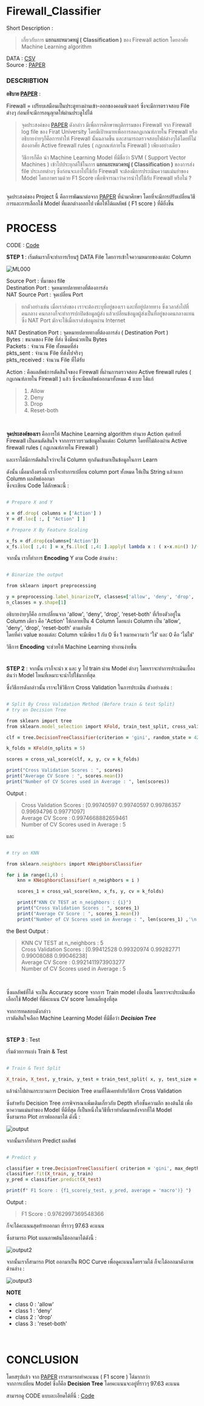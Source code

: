 # Firewall_Classifier
Short Description :
> เกี่ยวกับการ **แยกแยะหมวดหมู่ ( Classification )** ของ Firewall action โดยอาศัย Machine Learning algorithm

DATA : <a href="https://github.com/HikariJadeEmpire/Firewall_Classifier/blob/main/log2.csv">CSV</a>
<br>
Source : <a href="https://github.com/HikariJadeEmpire/Firewall_Classifier/blob/main/Paper.pdf">PAPER</a>

<h3>DESCRIBTION</h3>

**อธิบาย <a href="https://github.com/HikariJadeEmpire/Firewall_Classifier/blob/main/Paper.pdf">PAPER</a>** :

Firewall = เปรียบเสมือนเป็นประตูทางผ่านเข้า-ออกของคอมพิวเตอร์ ซึ่งจะมีการตรวจสอบ File ต่างๆ ก่อนที่จะมีการอนุญาตให้ผ่านประตูไปได้

> จุดประสงค์ของ <a href="https://github.com/HikariJadeEmpire/Firewall_Classifier/blob/main/Paper.pdf">PAPER</a> ดังกล่าว มีเพื่อการศึกษาพฤติกรรมของ Firewall จาก Firewall log file ของ Firat University โดยมีเป้าหมายเพื่อการลดกฏเกณฑ์ภายใน Firewall หรืออธิบายง่ายๆก็คือการทำให้ Firewall นั้นฉลาดขึ้น และสามารถตรวจสอบไฟล์ต่างๆได้โดยที่ไม่ต้องอาศัย Active firewall rules ( กฏเกณฑ์ภายใน Firewall ) เพียงอย่างเดียว <br>
>
> วิธีการก็คือ นำ Machine Learning Model ที่มีชื่อว่า SVM ( Support Vector Machines ) เข้าไปประยุกต์ใช้ในการ **แยกแยะหมวดหมู่ ( Classification )** ของการส่ง file ประเภทต่างๆ ซึ่งก่อนจะเอาไปใช้กับ Firewall จะต้องมีการประเมินความแม่นยำของ Model โดยภาพรวมด้วย F1 Score เพื่อพิจารณาว่าควรนำไปใช้กับ Firewall หรือไม่ ?
<br>
จุดประสงค์ของ Project นี้ คือการพัฒนาต่อจาก <a href="https://github.com/HikariJadeEmpire/Firewall_Classifier/blob/main/Paper.pdf">PAPER</a> ที่นำมาศึกษา โดยที่จะมีการปรับเปลี่ยนวิธีการและการเลือกใช้ Model ที่แตกต่างออกไป เพื่อให้ได้ผลลัพธ์ ( F1 score ) ที่ดียิ่งขึ้น
<br>

# PROCESS
CODE : <a href="https://github.com/HikariJadeEmpire/Firewall_Classifier/blob/main/ML_Firewall.ipynb">Code</a>

**STEP 1** : เริ่มต้นเราก็จะทำการเรียนรู้ DATA File โดยการเข้าใจความหมายของแต่ละ Column

![ML000](https://user-images.githubusercontent.com/118663358/233534910-0ae8603d-2de2-41cf-902c-4ce5308f12ea.JPG)

Source Port : ที่มาของ file <br>
Destination Port : จุดหมายปลายทางที่ต้องการส่ง <br>
NAT Source Port : จุดเปลี่ยน Port 
> ยกตัวอย่างเช่น เมื่อเราส่งของ เราจะต้องระบุที่อยู่ของเรา และที่อยู่ปลายทาง ซึ่งเวลาส่งไปที่คนกลาง คนกลางก็จะทำการปกปิดข้อมูลผู้ส่ง แล้วเปลี่ยนข้อมูลผู้ส่งเป็นที่อยู่ของคนกลางแทน ซึ่ง NAT Port มักจะใช้เมื่อเราส่งข้อมูลผ่าน Internet <br>

NAT Destination Port : จุดหมายปลายทางที่ต้องการส่ง ( Destination Port ) <br>
Bytes : ขนาดของ File ที่ส่ง ซึ่งมีหน่วยเป็น Bytes <br>
Packets : จำนวน File ทั้งหมดที่ส่ง <br>
pkts_sent : จำนวน File ที่ส่งไปจริงๆ <br>
pkts_received : จำนวน File ที่ได้รับ <br>

Action : คือผลลัพธ์การตัดสินใจของ Firewall ที่ผ่านการตรวจสอบ Active firewall rules ( กฏเกณฑ์ภายใน Firewall ) แล้ว ซึ่งจะมีผลลัพธ์ออกมาทั้งหมด 4 แบบ ได้แก่
> 1. Allow
> 2. Deny
> 3. Drop
> 4. Reset-both
<br>

**จุดประสงค์ของเรา** คือการให้ Machine Learning algorithm ทำนาย Action สุดท้ายที่ Firewall เป็นคนตัดสินใจ จากการรวบรวมข้อมูลในแต่ละ Column โดยที่ไม่ต้องผ่าน Active firewall rules ( กฏเกณฑ์ภายใน Firewall ) <br>

และเราได้มีการตัดสินใจว่าจะใช้ Column ทุกอันเข้ามาเป็นข้อมูลในการ Learn

ดังนั้น เมื่อมาถึงตรงนี้ เราก็จะทำการเปลี่ยน column port ทั้งหมด ให้เป็น String แล้วแยก Column ผลลัพธ์ออกมา <br>
ซึ่งจะเขียน Code ได้ลักษณะนี้ : 
    
```ruby

# Prepare X and Y

x = df.drop( columns = ['Action'] )
Y = df.loc[ :, [ "Action" ] ]

# Prepare X By Feature Scaling

x_fs = df.drop(columns=['Action'])
x_fs.iloc[ :,4: ] = x_fs.iloc[ :,4: ].apply( lambda x : ( x-x.min() )/( x.max()-x.min() ) )

```

จากนั้น เราก็ทำการ **Encoding** Y ตาม Code ด้านล่าง :

```ruby

# Binarize the output

from sklearn import preprocessing

y = preprocessing.label_binarize(Y, classes=['allow', 'deny', 'drop', 'reset-both'])
n_classes = y.shape[1]

```

อธิบายง่ายๆก็คือ การเปลี่ยนจาก 'allow', 'deny', 'drop', 'reset-both' ที่เรียงตัวอยู่ใน Column เดียว คือ 'Action' ให้กลายเป็น 4 Column โดยแบ่ง Column เป็น 'allow', 'deny', 'drop', 'reset-both' ตามลำดับ <br> 
โดยที่ค่า value ของแต่ละ Column จะมีเพียง 1 กับ 0 ซึ่ง 1 หมายความว่า 'ใช่' และ 0 คือ 'ไม่ใช่'
<br>

วิธีการ **Encoding** จะช่วยให้ Machine Learning ทำงานง่ายขึ้น

#

**STEP 2** : จากนั้น เราก็จะนำ x และ y ไป train ผ่าน Model ต่างๆ โดยเราจะทำการประเมินเบื้องต้นว่า Model ไหนที่เหมาะจะนำไปใช้มากที่สุด

ซึ่งวิธีการดังกล่าวนั้น เราจะใช้วิธีการ Cross Validation ในการประเมิน ตัวอย่างเช่น :

```ruby

# Split By Cross Validation Method (Before train & test Split)
# try on Decision Tree

from sklearn import tree
from sklearn.model_selection import KFold, train_test_split, cross_validate, cross_val_score

clf = tree.DecisionTreeClassifier(criterion = 'gini', random_state = 42)

k_folds = KFold(n_splits = 5)

scores = cross_val_score(clf, x, y, cv = k_folds)

print("Cross Validation Scores : ", scores)
print("Average CV Score : ", scores.mean())
print("Number of CV Scores used in Average : ", len(scores))

```
Output :
> Cross Validation Scores :  [0.99740597 0.99740597 0.99786357 0.99694796 0.99771097] <br>
> Average CV Score :  0.9974668882659461 <br>
> Number of CV Scores used in Average :  5 <br>

และ

```ruby

# try on KNN

from sklearn.neighbors import KNeighborsClassifier

for i in range(1,6) :
    knn = KNeighborsClassifier( n_neighbors = i )

    scores_1 = cross_val_score(knn, x_fs, y, cv = k_folds)

    print(f"KNN CV TEST at n_neighbors : {i}")
    print("Cross Validation Scores : ", scores_1)
    print("Average CV Score : ", scores_1.mean())
    print("Number of CV Scores used in Average : ", len(scores_1) ,'\n')

```
the Best Output :
> KNN CV TEST at n_neighbors : 5 <br>
> Cross Validation Scores :  [0.99412528 0.99320974 0.99282771 0.99008088 0.99046238] <br>
> Average CV Score :  0.9921411973903277 <br>
> Number of CV Scores used in Average :  5 <br>
<br>

ซึ่งผลลัพธ์ที่ได้ จะเป็น Accuracy score จากการ Train model เบื้องต้น โดยเราจะประเมินเพื่อเลือกใช้ Model ที่มีคะแนน CV score โดยเฉลี่ยสูงที่สุด <br>

จากการทดสอบดังกล่าว <br>
เราตัดสินใจเลือก Machine Learning Model ที่มีชื่อว่า ***Decision Tree***

#

**STEP 3** : Test

เริ่มด้วยการแบ่ง Train & Test

```ruby

# Train & Test Split

X_train, X_test, y_train, y_test = train_test_split( x, y, test_size = 0.20, random_state = 42 )

```
แล้วนำไปผ่านกระบวนการ Decision Tree ตามที่ได้เคยทำกับวิธีการ Cross Validation <br>

ซึ่งสำหรับ Decision Tree การพิจารณาเพิ่มเติมเกี่ยวกับ Depth หรือชั้นความลึก ของต้นไม้ เพื่อหาความแม่นยำของ Model ที่ดีที่สุด ก็เป็นหนึ่งในวิธีที่เราทำถัดมาหลังจากที่ได้ Model <br>
ซึ่งสามารถ Plot กราฟออกมาได้ ดังนี้ : 

![output](https://user-images.githubusercontent.com/118663358/233549517-d2297835-74c4-47b5-bf0b-a42c9f2de392.png)


จากนั้นเราก็ทำการ Predict ผลลัพธ์

```ruby

# Predict y

classifier = tree.DecisionTreeClassifier( criterion = 'gini', max_depth = 8 )
classifier.fit(X_train, y_train)
y_pred = classifier.predict(X_test)

print(f" F1 Score : {f1_score(y_test, y_pred, average = 'macro')} ")

```
Output :

> F1 Score : 0.9762997369548366

ก็จะได้คะแนนสุดท้ายออกมา ที่ราวๆ 97.63 คะแนน

ซึ่งสามารถ Plot แผนภาพต้นไม้ออกมาได้ดังนี้ : 

![output2](https://user-images.githubusercontent.com/118663358/233551655-7a6c2796-3588-4b96-b8d3-387ceabeb8a9.png)


จากนั้นเราก็สามารถ Plot ออกมาเป็น ROC Curve เพื่อดูคะแนนโดยรวมได้ ก็จะได้ออกมาดังภาพด้านล่าง : 

![output3](https://user-images.githubusercontent.com/118663358/233550639-76e0cd53-04c5-4e76-858e-fe50b8b0d3ef.png)

**NOTE**
- class 0 : 'allow'
- class 1 : 'deny'
- class 2 : 'drop'
- class 3 : 'reset-both'
<br>

# CONCLUSION


โดยสรุปแล้ว จาก <a href="https://github.com/HikariJadeEmpire/Firewall_Classifier/blob/main/Paper.pdf">PAPER</a> เราสามารถทำคะแนน ( F1 score ) ได้มากกว่า <br>
จากการเปลี่ยน Model
ซึ่งก็คือ **Decision Tree** โดยคะแนนจะอยู่ที่ราวๆ 97.63 คะแนน

สามารถดู CODE แบบละเอียดได้ที่นี่ : <a href="https://github.com/HikariJadeEmpire/Firewall_Classifier/blob/main/ML_Firewall.ipynb">Code</a>
